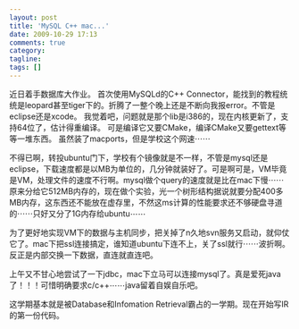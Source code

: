 ```yaml
---
layout: post
title: 'MySQL C++ mac...'
date: 2009-10-29 17:13
comments: true
category: 
tagline: 
tags: []
---
```

    

近日着手数据库大作业。
首次使用MySQLd的C++ Connector，能找到的教程统统是leopard甚至tiger下的。折腾了一整个晚上还是不断向我报error。不管是eclipse还是xcode。
我觉着吧，问题就是那个lib是i386的，现在内核更新了，支持64位了，估计得重编译。
可是编译它又要CMake，编译CMake又要gettext等等一堆东西。 虽然装了macports，但是学校这个网速⋯⋯

不得已啊，转投ubuntu门下，学校有个镜像就是不一样，不管是mysql还是eclipse，下载速度都是以MB为单位的，几分钟就装好了。可是啊可是，VM毕竟是VM，处理文件的速度不行啊。mysql做个query的速度就是比在mac下慢⋯⋯
原来分给它512MB内存的，现在做个实验，光一个树形结构据说就要分配400多MB内存，这东西还不能放在虚存里，不然这ms计算的性能要求还不够硬盘寻道的⋯⋯只好又分了1G内存给ubuntu⋯⋯

为了更好地实现VM下的数据与主机同步，把关掉了n久地svn服务又启动，就仰仗它了。mac下把ssl连接搞定，谁知道ubuntu下连不上，关了ssl就行⋯⋯波折啊。反正是内部交换一下数据，直连就直连吧。

上午又不甘心地尝试了一下jdbc，mac下立马可以连接mysql了。真是爱死java了！！！可惜明确要求c/c++⋯⋯java留着自娱自乐吧。

这学期基本就是被Database和Infomation Retrieval霸占的一学期。现在开始写IR的第一份代码。
